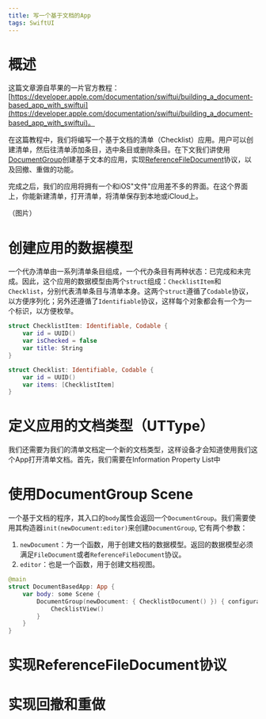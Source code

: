 ```yaml
---
title: 写一个基于文档的App
tags: SwiftUI
---
```


# 概述

这篇文章源自苹果的一片官方教程：[https://developer.apple.com/documentation/swiftui/building_a_document-based_app_with_swiftui](https://developer.apple.com/documentation/swiftui/building_a_document-based_app_with_swiftui)。

在这篇教程中，我们将编写一个基于文档的清单（Checklist）应用。用户可以创建清单，然后往清单添加条目，选中条目或删除条目。在下文我们讲使用[DocumentGroup](https://developer.apple.com/documentation/swiftui/documentgroup)创建基于文本的应用，实现[ReferenceFileDocument](https://developer.apple.com/documentation/swiftui/referencefiledocument)协议，以及回撤、重做的功能。

完成之后，我们的应用将拥有一个和iOS"文件"应用差不多的界面。在这个界面上，你能新建清单，打开清单，将清单保存到本地或iCloud上。

（图片）

# 创建应用的数据模型

一个代办清单由一系列清单条目组成，一个代办条目有两种状态：已完成和未完成。因此，这个应用的数据模型由两个`struct`组成：`ChecklistItem`和`Checklist`，分别代表清单条目与清单本身。这两个`struct`遵循了`Codable`协议，以方便序列化；另外还遵循了`Identifiable`协议，这样每个对象都会有一个为一个标识，以方便枚举。

```swift
struct ChecklistItem: Identifiable, Codable {
    var id = UUID()
    var isChecked = false
    var title: String
}

struct Checklist: Identifiable, Codable {
    var id = UUID()
    var items: [ChecklistItem]
}
```

# 定义应用的文档类型（UTType）

我们还需要为我们的清单文档定一个新的文档类型，这样设备才会知道使用我们这个App打开清单文档。首先，我们需要在Information Property List中

# 使用DocumentGroup Scene

一个基于文档的程序，其入口的`body`属性会返回一个`DocumentGroup`。我们需要使用其构造器`init(newDocument:editor)`来创建`DocumentGroup`, 它有两个参数：
1. `newDocument`：为一个函数，用于创建文档的数据模型。返回的数据模型必须满足`FileDocument`或者`ReferenceFileDocument`协议。
2. `editor`：也是一个函数，用于创建文档视图。

```swift
@main
struct DocumentBasedApp: App {
    var body: some Scene {
        DocumentGroup(newDocument: { ChecklistDocument() }) { configuration in
            ChecklistView()
        }
    }
}
```

# 实现ReferenceFileDocument协议

# 实现回撤和重做

